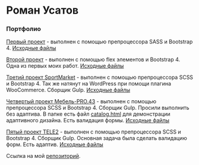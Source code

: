 # Роман Усатов
### Портфолио

[Первый проект](https://rusatov.github.io/Elena%20project%20bs4%20sass(%D0%B7%D0%B0%D0%BA%D0%BE%D0%BD%D1%87%D0%B5%D0%BD)/ "Блог") - выполнен с помощью препроцессора SASS и Bootstrap 4. [Исходные файлы](https://github.com/RUsatov/RUsatov.github.io/tree/master/Elena%20project%20bs4%20sass(%D0%B7%D0%B0%D0%BA%D0%BE%D0%BD%D1%87%D0%B5%D0%BD))

[Второй проект](https://rusatov.github.io/project2/ "Лендинг") - выполнен с помощью flex элементов и Bootstrap 4. Одна из первых моих работ. [Исходные файлы](https://github.com/RUsatov/RUsatov.github.io/tree/master/project2)

[Третий проект SportMarket](https://rusatov.github.io/project4/ "Многостраничный сайт спорт-товаров") - выполнен с помощью препроцессора SCSS и Bootstrap 4. Так же натянут на WordPress при помощи плагина WooCommerce. Сборщик Gulp. [Исходные файлы](https://github.com/RUsatov/RUsatov.github.io/tree/master/project4)

[Четвертый проект Мебель-PRO.43](https://rusatov.github.io/project5/ "Лендинг магазина шкафов-купе") - выполнен с помощью препроцессора SCSS и Bootstrap 4. Сборщик Gulp. Просили выполнить без адаптива. В папке есть файл [catalog.html](https://rusatov.github.io/project5/catalog.html) для демонстрации адаптивного дизайна. Есть валидация формы. [Исходные файлы](https://github.com/RUsatov/RUsatov.github.io/tree/master/project5)

[Пятый проект TELE2](https://rusatov.github.io/project6/ "Валидация форм") - выполнен с помощью препроцессора SCSS и Bootstrap 4. Сборщик Gulp. Основная задача была сделать валидацию форм. Есть адаптив. [Исходные файлы](https://github.com/RUsatov/RUsatov.github.io/tree/master/project6)

Ссылка на мой [репозиторий](https://github.com/RUsatov/RUsatov.github.io).
